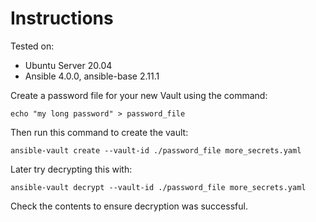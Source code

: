 # Instructions

Tested on:
- Ubuntu Server 20.04
- Ansible 4.0.0, ansible-base 2.11.1

Create a password file for your new Vault using the command:

    echo "my long password" > password_file

Then run this command to create the vault:

    ansible-vault create --vault-id ./password_file more_secrets.yaml

Later try decrypting this with:

    ansible-vault decrypt --vault-id ./password_file more_secrets.yaml

Check the contents to ensure decryption was successful.
